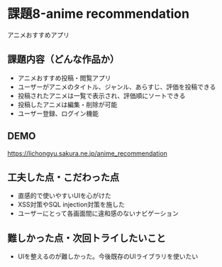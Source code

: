 # 課題8-anime recommendation

アニメおすすめアプリ

## 課題内容（どんな作品か）

- アニメおすすめ投稿・閲覧アプリ
- ユーザーがアニメのタイトル、ジャンル、あらすじ、評価を投稿できる
- 投稿されたアニメは一覧で表示され、評価順にソートできる
- 投稿したアニメは編集・削除が可能
- ユーザー登録、ログイン機能


## DEMO

https://lichongyu.sakura.ne.jp/anime_recommendation

## 工夫した点・こだわった点

- 直感的で使いやすいUIを心がけた
- XSS対策やSQL injection対策を施した
- ユーザーにとって各画面間に違和感のないナビゲーション

## 難しかった点・次回トライしたいこと

- UIを整えるのが難しかった。今後既存のUIライブラリを使いたい
  
